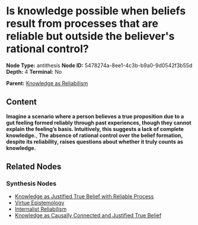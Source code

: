 # Is knowledge possible when beliefs result from processes that are reliable but outside the believer's rational control?

**Node Type:** antithesis
**Node ID:** 5478274a-8ee1-4c3b-b9a0-9d0542f3b55d
**Depth:** 4
**Terminal:** No

**Parent:** [Knowledge as Reliabilism](knowledge-as-reliabilism-synthesis-9f0ea5d1-9dd4-4385-b3c0-9075b0d9e0d9.md)

## Content

**Imagine a scenario where a person believes a true proposition due to a gut feeling formed reliably through past experiences, though they cannot explain the feeling’s basis. Intuitively, this suggests a lack of complete knowledge.**, **The absence of rational control over the belief formation, despite its reliability, raises questions about whether it truly counts as knowledge.**

## Related Nodes

### Synthesis Nodes

- [Knowledge as Justified True Belief with Reliable Process](knowledge-as-justified-true-belief-with-reliable-process-synthesis-5f5ab2fc-1aba-407d-a6a7-41d903881a56.md)
- [Virtue Epistemology](virtue-epistemology-synthesis-ec0f56cd-6df1-4e2e-87e7-a73a87548021.md)
- [Internalist Reliabilism](internalist-reliabilism-synthesis-1efd3143-2e13-4ce8-aa60-3be944143d68.md)
- [Knowledge as Causally Connected and Justified True Belief](knowledge-as-causally-connected-and-justified-true-belief-synthesis-8975e271-ad45-4393-a314-6af0082e011f.md)
